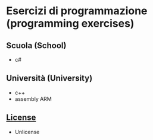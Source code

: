 # Esercizi di programmazione (programming exercises)

## Scuola (School)
- c#

## Università (University)
- c++
- assembly ARM

## [License](LICENSE)
- Unlicense
